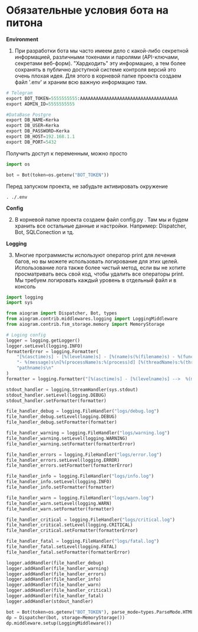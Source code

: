 # Обязательные условия бота на питона



**Environment**

1. При разработки бота мы часто имеем дело с какой-либо секретной информацией, различными токенами и паролями (API-ключами, секретами веб-форм). "Хардкодить" эту информацию, а тем более сохранять в публично доступной системе контроля версий это очень плохая идея.
Для этого в корневой папке проекта создаем файл '.env' и храним всю важную информацию там.

```python
# Telegram
export BOT_TOKEN=5555555555:AAAAAAAAAAAAAAAAAAAAAAAAAAAAAAAAAAAAA
export ADMIN_ID=5555555555

#DataBase Postgre
export DB_NAME=Kerka
export DB_USER=Kerka
export DB_PASSWORD=Kerka
export DB_HOST=192.168.1.1
export DB_PORT=5432
```

Получить доступ к переменным, можно просто
```python
import os

bot = Bot(token=os.getenv("BOT_TOKEN"))
```

Перед запуском проекта, не забудьте активировать окружение
```shell
. ./.env
```

**Config**   

2. В корневой папке проекта создаем файл config.py . Там мы и будем хранить все остальные данные и настройки. Например: Dispatcher, Bot, SQLConection и тд.


**Logging** 

3. Многие программисты используют оператор print для лечения багов, но вы можете использовать логирование для этих целей. Использование лога также более чистый метод, если вы не хотите просматривать весь свой код, чтобы удалить все операторы print. Мы требуем логировать каждый уровень в отдельный файл и в консоль

```python
import logging
import sys

from aiogram import Dispatcher, Bot, types
from aiogram.contrib.middlewares.logging import LoggingMiddleware
from aiogram.contrib.fsm_storage.memory import MemoryStorage

# Loging config
logger = logging.getLogger()
logger.setLevel(logging.INFO)
formatterError = logging.Formatter(
    "[%(asctime)s] - [%(levelname)s] - [%(name)s(%(filename)s) - %(funcName)s%(lineno)d] "
    "- %(message)s\n[%(processName)s:%(process)d] [%(threadName)s:%(thread)d] - %("
    "pathname)s\n"
)
formatter = logging.Formatter("[%(asctime)s] - [%(levelname)s] -->  %(message)s")

stdout_handler = logging.StreamHandler(sys.stdout)
stdout_handler.setLevel(logging.DEBUG)
stdout_handler.setFormatter(formatter)

file_handler_debug = logging.FileHandler("logs/debug.log")
file_handler_debug.setLevel(logging.DEBUG)
file_handler_debug.setFormatter(formatter)

file_handler_warning = logging.FileHandler("logs/warning.log")
file_handler_warning.setLevel(logging.WARNING)
file_handler_warning.setFormatter(formatterError)

file_handler_errors = logging.FileHandler("logs/error.log")
file_handler_errors.setLevel(logging.ERROR)
file_handler_errors.setFormatter(formatterError)

file_handler_info = logging.FileHandler("logs/info.log")
file_handler_info.setLevel(logging.INFO)
file_handler_info.setFormatter(formatter)

file_handler_warn = logging.FileHandler("logs/warn.log")
file_handler_warn.setLevel(logging.WARN)
file_handler_warn.setFormatter(formatter)

file_handler_critical = logging.FileHandler("logs/critical.log")
file_handler_critical.setLevel(logging.CRITICAL)
file_handler_critical.setFormatter(formatterError)

file_handler_fatal = logging.FileHandler("logs/fatal.log")
file_handler_fatal.setLevel(logging.FATAL)
file_handler_fatal.setFormatter(formatterError)

logger.addHandler(file_handler_debug)
logger.addHandler(file_handler_warning)
logger.addHandler(file_handler_errors)
logger.addHandler(file_handler_info)
logger.addHandler(file_handler_warn)
logger.addHandler(file_handler_critical)
logger.addHandler(file_handler_fatal)
logger.addHandler(stdout_handler)

bot = Bot(token=os.getenv("BOT_TOKEN"), parse_mode=types.ParseMode.HTML)
dp = Dispatcher(bot, storage=MemoryStorage())
dp.middleware.setup(LoggingMiddleware())
```
